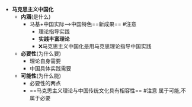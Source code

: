 - **马克思主义中国化**
	- **内涵**(是什么)
		- 马基+中国实际-->中国特色==新成果== #注意
			- 理论指导实践
			- **实践丰富理论**
			- ❌马克思主义中国化是用马克思理论指导中国实践
	- **必要性**(为什么要)
		- 理论自身需要
		- 中国具体实践需要
	- **可能性**(为什么能)
		- 必要性的两点
		- ==马克思主义理论与中国传统文化具有相容性== #注意 属于可能,不属于必要
